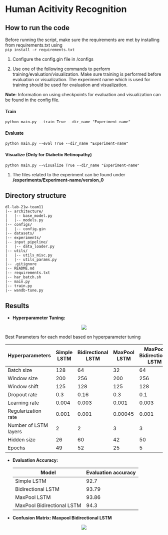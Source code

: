 # Human Acitivity Recognition

## How to run the code
Before running the script, make sure the requirements are met by installing from requirements.txt using  
```pip install -r requirements.txt```
1. Configure the config.gin file in /configs

2. Use one of the following commands to perform training/evaluation/visualization. Make sure training is performed before evaluation or visualization. The experiment name which is used for training should be used for evaluation and visualization.

**Note**: Information on using checkpoints for evaluation and visualization can be found in the config file.

#### Train
```python main.py --train True --dir_name "Experiment-name"```

#### Evaluate
```python main.py --eval True --dir_name "Experiment-name"```

#### Visualize (Only for Diabetic Retinopathy)
```python main.py --visualize True --dir_name "Experiment-name"```

1. The files related to the experiment can be found under **/experiments/Experiment-name/version_0**

## Directory structure
```
dl-lab-21w-team11
|-- architecture/
|   |-- base_model.py
|   |-- models.py
|-- configs/
|   |-- config.gin
|-- datasets/
|-- experiments/
|-- input_pipeline/
|   |-- data_loader.py
|-- utils/
|   |-- utils_misc.py
|   |-- utils_params.py
|-- .gitignore
|-- README.md
|-- requirements.txt
|-- har_batch.sh
|-- main.py
|-- train.py
|-- wandb-tune.py
```

## Results

* **Hyperparameter Tuning:**
<p align="center">
	  <img src="Images/har_hptune.png" />
</p>

Best Parameters for each model based on hyperparameter tuning

| Hyperparameters | Simple LSTM | Bidirectional LSTM | MaxPool LSTM | MaxPool Bidirectional LSTM |
| ------------- | ------------- | ------------- | ------------- | ------------- |
| Batch size | 128 | 64 | 32 | 64 |
| Window size | 200  | 256 | 200 | 256 |
| Window shift | 125 | 128 | 125 | 128 |
| Dropout rate | 0.3 | 0.16 | 0.3 | 0.1 |
| Learning rate | 0.004 | 0.003 | 0.001 | 0.003 |
| Regularization rate | 0.001 | 0.001 | 0.00045 | 0.001 |
| Number of LSTM layers | 2 | 2 | 3 | 3 |
| Hidden size | 26 | 60 | 42 | 50 |
| Epochs | 49 | 52 | 25 | 5 |

* **Evaluation Accuracy:**

	| Model | Evaluation accuracy |
	| ------------- | ------------- |
	| Simple LSTM | 92.7 |
	| Bidirectional LSTM | 93.79 |
	| MaxPool LSTM | 93.86 |
	| MaxPool Bidirectional LSTM | 94.3 |
	

* **Confusion Matrix: Maxpool Bidirectional LSTM**
<p align="center">
	  <img src="Images/har_cm.png" />
</p>
